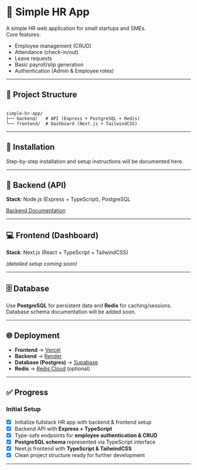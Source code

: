 # 🏢 Simple HR App

A simple HR web application for small startups and SMEs.  
Core features:
- Employee management (CRUD)
- Attendance (check-in/out)
- Leave requests
- Basic payroll/slip generation
- Authentication (Admin & Employee roles)

---

## 📂 Project Structure
```

simple-hr-app/
├── backend/   # API (Express + PostgreSQL + Redis)
└── frontend/  # Dashboard (Next.js + TailwindCSS)

````

---

## 🚀 Installation
Step-by-step installation and setup instructions will be documented here.  

---

## 🚀 Backend (API)
**Stack**: Node.js (Express + TypeScript), PostgreSQL

[Backend Documentation](./backend/readme.md)

---

## 💻 Frontend (Dashboard)
**Stack**: Next.js (React + TypeScript + TailwindCSS)  

*(detailed setup coming soon)*  

---

## 🗄️ Database
Use **PostgreSQL** for persistent data and **Redis** for caching/sessions.  
Database schema documentation will be added soon.

---

## 🌐 Deployment
- **Frontend** → [Vercel](https://vercel.com)  
- **Backend** → [Render](https://render.com)
- **Database (Postgres)** → [Supabase](https://supabase.com)
- **Redis** → [Redis Cloud](https://redis.com/try-free/)  (optional)

---

## ✅ Progress

### Initial Setup
- [x] Initialize fullstack HR app with backend & frontend setup  
- [x] Backend API with **Express + TypeScript**  
- [x] Type-safe endpoints for **employee authentication & CRUD**  
- [x] **PostgreSQL schema** represented via TypeScript interface  
- [x] Next.js frontend with **TypeScript & TailwindCSS**  
- [x] Clean project structure ready for further development  
 
---

